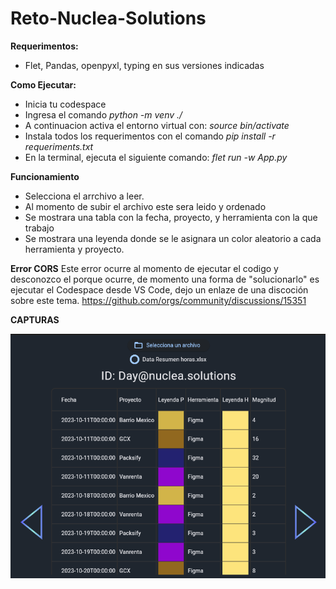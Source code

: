 # Reto-Nuclea-Solutions
**Requerimentos:**
* Flet, Pandas, openpyxl, typing en sus versiones indicadas

**Como Ejecutar:**
* Inicia tu codespace
* Ingresa el comando *python -m venv ./*
* A continuacion activa el entorno virtual con: *source bin/activate*
* Instala todos los requerimentos con el comando *pip install -r requeriments.txt*
* En la terminal, ejecuta el siguiente comando:  *flet run -w App.py*

**Funcionamiento**
- Selecciona el arrchivo a leer.
- Al momento de subir el archivo este sera leido y ordenado
- Se mostrara una tabla con la fecha, proyecto, y herramienta con la que trabajo
- Se mostrara una leyenda donde se le asignara un color aleatorio a cada herramienta y proyecto.

**Error CORS**
Este error ocurre al momento de ejecutar el codigo y desconozco el porque ocurre, de momento una forma de "solucionarlo"
es ejecutar el Codespace desde VS Code, dejo un enlaze de una discoción sobre este tema.
https://github.com/orgs/community/discussions/15351

**CAPTURAS**
<p align="center">
<img src="img.png" />
</p>
